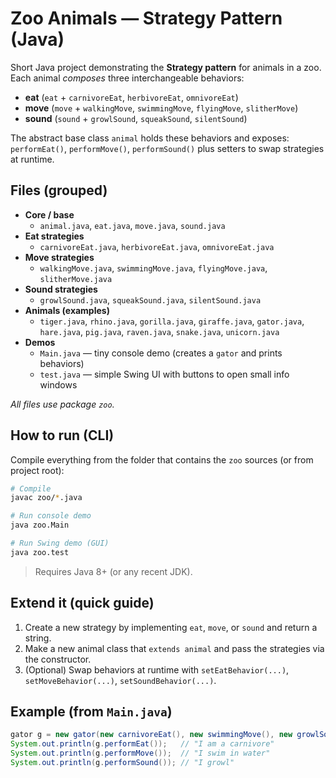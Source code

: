 # Zoo Animals — Strategy Pattern (Java)

Short Java project demonstrating the **Strategy pattern** for animals in a zoo.
Each animal *composes* three interchangeable behaviors:

- **eat** (`eat` + `carnivoreEat`, `herbivoreEat`, `omnivoreEat`)
- **move** (`move` + `walkingMove`, `swimmingMove`, `flyingMove`, `slitherMove`)
- **sound** (`sound` + `growlSound`, `squeakSound`, `silentSound`)

The abstract base class `animal` holds these behaviors and exposes:
`performEat()`, `performMove()`, `performSound()` plus setters to swap strategies at runtime.

## Files (grouped)
- **Core / base**
  - `animal.java`, `eat.java`, `move.java`, `sound.java`
- **Eat strategies**
  - `carnivoreEat.java`, `herbivoreEat.java`, `omnivoreEat.java`
- **Move strategies**
  - `walkingMove.java`, `swimmingMove.java`, `flyingMove.java`, `slitherMove.java`
- **Sound strategies**
  - `growlSound.java`, `squeakSound.java`, `silentSound.java`
- **Animals (examples)**
  - `tiger.java`, `rhino.java`, `gorilla.java`, `giraffe.java`, `gator.java`, `hare.java`, `pig.java`, `raven.java`, `snake.java`, `unicorn.java`
- **Demos**
  - `Main.java` — tiny console demo (creates a `gator` and prints behaviors)
  - `test.java` — simple Swing UI with buttons to open small info windows

_All files use package `zoo`._

## How to run (CLI)
Compile everything from the folder that contains the `zoo` sources (or from project root):

```bash
# Compile
javac zoo/*.java

# Run console demo
java zoo.Main

# Run Swing demo (GUI)
java zoo.test
```

> Requires Java 8+ (or any recent JDK).

## Extend it (quick guide)
1. Create a new strategy by implementing `eat`, `move`, or `sound` and return a string.
2. Make a new animal class that `extends animal` and pass the strategies via the constructor.
3. (Optional) Swap behaviors at runtime with `setEatBehavior(...)`, `setMoveBehavior(...)`, `setSoundBehavior(...)`.

## Example (from `Main.java`)
```java
gator g = new gator(new carnivoreEat(), new swimmingMove(), new growlSound());
System.out.println(g.performEat());   // "I am a carnivore"
System.out.println(g.performMove());  // "I swim in water"
System.out.println(g.performSound()); // "I growl"
```
